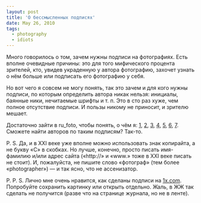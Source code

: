 ```yaml
---
layout: post
title: 'О бессмысленных подписях'
date: May 26, 2010
tags:
  - photography
  - idiots
---
```


Много говорилось о том, зачем нужны подписи на фотографиях. Есть вполне очевидные причины: это для того мифического процента зрителей, кто, увидев украденную у автора фотографию, захочет узнать о нём больше или подписать его фотографию у себя.

Но вот чего я совсем не могу понять, так это зачем и для кого нужны подписи, по которым определить автора никак нельзя: инициалы, баянные ники, нечитаемые шрифты и т. п. Это в сто раз хуже, чем полное отсутствие подписи. И пользы никому не приносит, и зрителю мешает.

Достаточно зайти в ru_foto, чтобы понять, о чём я: [1](http://i632.photobucket.com/albums/uu41/Smartyyulia/Austria/070909_Viena/IMG_4309.jpg "Фотография с бессмысленной подписью № 1"), [2](http://pics.livejournal.com/lexx_w_born/pic/000fxpk9 "Фотография с бессмысленной подписью № 2"), [3](http://data4.gallery.ru/albums/gallery/89019-39219-32326959-m750x740.jpg "Фотография с бессмысленной подписью № 3"), [4](http://img-fotki.yandex.ru/get/3909/klabukovva.c/0_30d5f_f1555abb_orig "Фотография с бессмысленной подписью № 4"), [5](http://pics.livejournal.com/nasedkin/pic/0012d2hy "Фотография с бессмысленной подписью № 5"), [6](http://img-fotki.yandex.ru/get/4214/miledi666z.41/0_377f3_b4ac73dd_XL "Фотография с бессмысленной подписью № 6"), [7](http://pics.livejournal.com/gipsywerewolf/pic/0048zad7 "Фотография с бессмысленной подписью № 7"). Сможете найти авторов по таким подписям? Так-то.

P. S. Да, и в XXI веке уже вполне можно использовать знак копирайта, а не букву «C» в скобках. Но лучше, конечно, просто писать имя-фамилию и/или адрес сайта («http://» и «www.» тоже в XXI веке писать не стоит). И, пожалуйста, не пишите слово «фотограф» (тем более «photographer») — и так ясно, что не ассенизатор.

P. P. S. Лично мне очень нравится, как сделаны подписи на [1x.com](http://1x.com/). Попробуйте сохранить картинку или открыть отдельно. Жаль, в ЖЖ так сделать не получится (разве что на странице журнала, но не в ленте).
